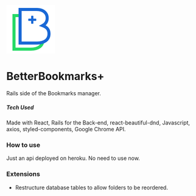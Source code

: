 ![BB+ logo](https://raw.githubusercontent.com/micaelsbno/bookmarks_plus/master/build/images/bb_icon128.png "Logo Title")

# BetterBookmarks+

Rails side of the Bookmarks manager.

##### Tech Used

Made with React, Rails for the Back-end, react-beautiful-dnd, Javascript, axios, styled-components, Google Chrome API.

### How to use
Just an api deployed on heroku. No need to use now.

### Extensions

* Restructure database tables to allow folders to be reordered.

